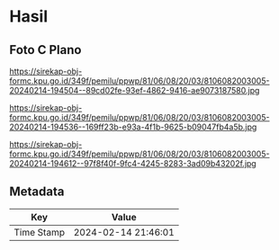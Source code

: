 # Hasil

## Foto C Plano

https://sirekap-obj-formc.kpu.go.id/349f/pemilu/ppwp/81/06/08/20/03/8106082003005-20240214-194504--89cd02fe-93ef-4862-9416-ae9073187580.jpg

https://sirekap-obj-formc.kpu.go.id/349f/pemilu/ppwp/81/06/08/20/03/8106082003005-20240214-194536--169ff23b-e93a-4f1b-9625-b09047fb4a5b.jpg

https://sirekap-obj-formc.kpu.go.id/349f/pemilu/ppwp/81/06/08/20/03/8106082003005-20240214-194612--97f8f40f-9fc4-4245-8283-3ad09b43202f.jpg


## Metadata

| Key        | Value               |
| ---------- | ------------------- |
| Time Stamp | 2024-02-14 21:46:01 |




